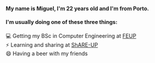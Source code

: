 
<!--
**miguelazevedolopes/miguelazevedolopes** is a ✨ _special_ ✨ repository because its `README.md` (this file) appears on your GitHub profile.

Here are some ideas to get you started:

- 🔭 I’m currently working on ...
- 🌱 I’m currently learning ...
- 👯 I’m looking to collaborate on ...
- 🤔 I’m looking for help with ...
- 💬 Ask me about ...
- 📫 How to reach me: ...
- 😄 Pronouns: ...
- ⚡ Fun fact: ...
-->
#### My name is Miguel, I'm 22 years old and I'm from Porto.

#### I'm usually doing one of these three things:

💻  Getting my BSc in Computer Engineering at [FEUP](https://sigarra.up.pt/feup/pt/web_page.inicial)   
⚡  Learning and sharing at [ShARE-UP](https://share-up.pt/)   
😄  Having a beer with my friends









